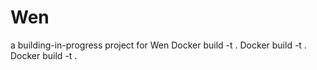 # Wen
a building-in-progress project for Wen
Docker build -t <victim image tag of your choice> .
Docker build -t <secure image tag of your choice> .
Docker build -t <attacker image tag of your choice> .
